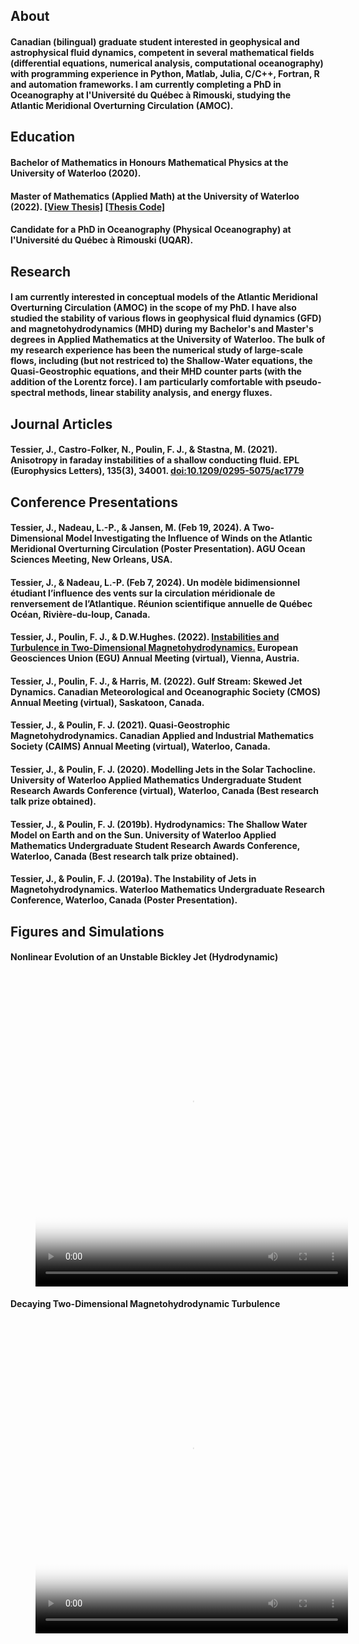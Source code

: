 ## About
#### Canadian (bilingual) graduate student interested in geophysical and astrophysical fluid dynamics, competent in several mathematical fields (differential equations, numerical analysis, computational oceanography) with programming experience in Python, Matlab, Julia, C/C++, Fortran, R and automation frameworks. I am currently completing a PhD in Oceanography at l'Université du Québec à Rimouski, studying the Atlantic Meridional Overturning Circulation (AMOC).

## Education
#### Bachelor of Mathematics in Honours Mathematical Physics at the University of Waterloo (2020).

#### Master of Mathematics (Applied Math) at the University of Waterloo (2022). [[View Thesis]](https://uwspace.uwaterloo.ca/handle/10012/18472) [[Thesis Code]](https://github.com/jonathan-tessier/qgmhd)

#### Candidate for a PhD in Oceanography (Physical Oceanography) at l'Université du Québec à Rimouski (UQAR).

## Research
#### I am currently interested in conceptual models of the Atlantic Meridional Overturning Circulation (AMOC) in the scope of my PhD. I have also studied the stability of various flows in geophysical fluid dynamics (GFD) and magnetohydrodynamics (MHD) during my Bachelor's and Master's degrees in Applied Mathematics at the University of Waterloo. The bulk of my research experience has been the numerical study of large-scale flows, including (but not restriced to) the Shallow-Water equations, the Quasi-Geostrophic equations, and their MHD counter parts (with the addition of the Lorentz force). I am particularly comfortable with pseudo-spectral methods, linear stability analysis, and energy fluxes.

## Journal Articles
#### Tessier, J., Castro-Folker, N., Poulin, F. J., & Stastna, M. (2021). Anisotropy in faraday instabilities of a shallow conducting fluid. EPL (Europhysics Letters), 135(3), 34001. [doi:10.1209/0295-5075/ac1779](https://iopscience.iop.org/article/10.1209/0295-5075/ac1779)

## Conference Presentations

#### Tessier, J., Nadeau, L.-P., & Jansen, M. (Feb 19, 2024). A Two-Dimensional Model Investigating the Influence of Winds on the Atlantic Meridional Overturning Circulation (Poster Presentation). AGU Ocean Sciences Meeting, New Orleans, USA. 
#### Tessier, J., & Nadeau, L.-P. (Feb 7, 2024). Un modèle bidimensionnel étudiant l’influence des vents sur la circulation méridionale de renversement de l’Atlantique. Réunion scientifique annuelle de Québec Océan, Rivière-du-loup, Canada. 
#### Tessier, J., Poulin, F. J., & D.W.Hughes. (2022). [Instabilities and Turbulence in Two-Dimensional Magnetohydrodynamics.](https://meetingorganizer.copernicus.org/EGU22/EGU22-3198.html) European Geosciences Union (EGU) Annual Meeting (virtual), Vienna, Austria.
#### Tessier, J., Poulin, F. J., & Harris, M. (2022). Gulf Stream: Skewed Jet Dynamics. Canadian Meteorological and Oceanographic Society (CMOS) Annual Meeting (virtual), Saskatoon, Canada.
#### Tessier, J., & Poulin, F. J. (2021). Quasi-Geostrophic Magnetohydrodynamics. Canadian Applied and Industrial Mathematics Society (CAIMS) Annual Meeting (virtual), Waterloo, Canada.
#### Tessier, J., & Poulin, F. J. (2020). Modelling Jets in the Solar Tachocline. University of Waterloo Applied Mathematics Undergraduate Student Research Awards Conference (virtual), Waterloo, Canada (Best research talk prize obtained).
#### Tessier, J., & Poulin, F. J. (2019b). Hydrodynamics: The Shallow Water Model on Earth and on the Sun. University of Waterloo Applied Mathematics Undergraduate Student Research Awards Conference, Waterloo, Canada (Best research talk prize obtained).
#### Tessier, J., & Poulin, F. J. (2019a). The Instability of Jets in Magnetohydrodynamics. Waterloo Mathematics Undergraduate Research Conference, Waterloo, Canada (Poster Presentation).


## Figures and Simulations
#### Nonlinear Evolution of an Unstable Bickley Jet (Hydrodynamic)

<!-- blank line -->
<figure class="video_container">
  <video width="500" height="500" controls="true" allowfullscreen="true" poster="assets/images/jet.png">
    <source src="assets/images/jet.mp4" type="video/mp4">
  </video>
</figure>
<!-- blank line -->

#### Decaying Two-Dimensional Magnetohydrodynamic Turbulence 

<!-- blank line -->
<figure class="video_container">
  <video width="500" height="500" controls="true" allowfullscreen="true" poster="assets/images/pv.jpg">
    <source src="assets/images/pv.mp4" type="video/mp4">
  </video>
</figure>
<!-- blank line -->

